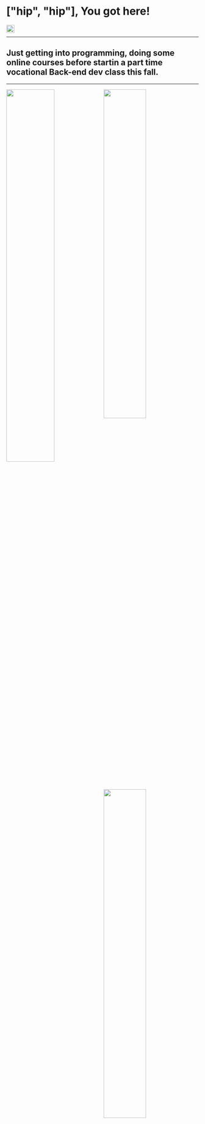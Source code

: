 # ["hip", "hip"], You got here!

<a href="https://www.linkedin.com/in/jan-odvar-grindheim-90583352"><img align="left" src="https://raw.githubusercontent.com/yushi1007/yushi1007/main/images/linkedin.svg" alt="Jan Odvar Grindheim | LinkedIn" width="21px"/></a> </br>
***
## Just getting into programming, doing some online courses before startin a part time vocational Back-end dev class this fall.
***

<a href="https://www.codewars.com/users/Mnewer"><img align="left" width="50%" src = "https://www.codewars.com/users/Mnewer/badges/large" />



<img align="left" width="47%" src = "https://github-readme-stats.vercel.app/api?username=Mnewer&show_icons=true&theme=dark" />

  
<img align="left" width="47%" src = "https://github-readme-stats.vercel.app/api/top-langs/?username=Mnewer&layout=compact" />



